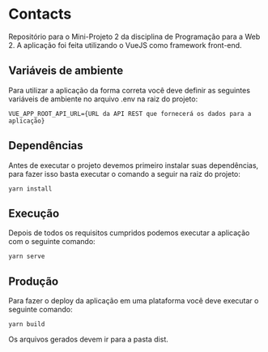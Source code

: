 # Contacts

Repositório para o Mini-Projeto 2 da disciplina de Programação para a Web 2. A aplicação foi feita utilizando o VueJS como framework front-end.

## Variáveis de ambiente

Para utilizar a aplicação da forma correta você deve definir as seguintes variáveis de ambiente no arquivo .env na raiz do projeto:

```
VUE_APP_ROOT_API_URL={URL da API REST que fornecerá os dados para a aplicação}
```

## Dependências

Antes de executar o projeto devemos primeiro instalar suas dependências, para fazer isso basta executar o comando a seguir na raiz do projeto:

```
yarn install
```

## Execução

Depois de todos os requisitos cumpridos podemos executar a aplicação com o seguinte comando:

```
yarn serve
```

## Produção

Para fazer o deploy da aplicação em uma plataforma você deve executar o seguinte comando:

```
yarn build
```

Os arquivos gerados devem ir para a pasta dist.
